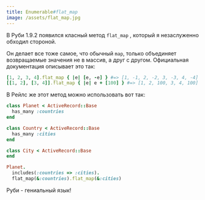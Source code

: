 ```yaml
---
title: Enumerable#flat_map
image: /assets/flat_map.jpg
---
```

В Руби 1.9.2 появился класный метод `flat_map` [<i class="fa fa-external-link"></i>](http://ruby-doc.org/core-2.1.0/Enumerable.html#method-i-flat_map),
который я незаслуженно обходил стороной.

Он делает все тоже самое, что обычный `map`, только объединяет возвращаемые значения
не в массив, а друг с другом. Официальная документация описывает это так:

``` ruby
[1, 2, 3, 4].flat_map { |e| [e, -e] } #=> [1, -1, 2, -2, 3, -3, 4, -4]
[[1, 2], [3, 4]].flat_map { |e| e + [100] } #=> [1, 2, 100, 3, 4, 100]
```

В Рейлс же этот метод можно использовать вот так:

``` ruby
class Planet < ActiveRecord::Base
  has_many :countries
end

class Country < ActiveRecord::Base
  has_many :cities
end

class City < ActiveRecord::Base
end

Planet.
  includes(:countries => :cities).
  flat_map(&:countries).flat_map(&:cities)
```

Руби - гениальный язык!
